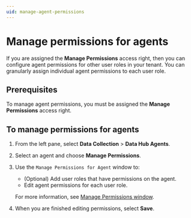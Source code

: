 ```yaml
---
uid: manage-agent-permissions
---
```


# Manage permissions for agents

If you are assigned the **Manage Permissions** access right, then you can configure agent permissions for other user roles in your tenant. You can granularly assign individual agent permissions to each user role.

## Prerequisites

To manage agent permissions, you must be assigned the **Manage Permissions** access right.

## To manage permissions for agents

1. From the left pane, select **Data Collection** > **Data Hub Agents**.

1. Select an agent and choose **Manage Permissions**.

1. Use the `Manage Permissions for Agent` window to:

    - (Optional) Add user roles that have permissions on the agent.
    - Edit agent permissions for each user role.

    For more information, see [Manage Permissions window](xref:permissions-management#manage-permissions-window).

1. When you are finished editing permissions, select **Save**.
